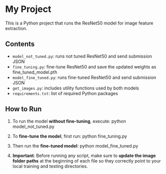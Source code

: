 # My Project

This is a Python project that runs the ResNet50 model for image feature extraction.

## Contents

- `model_not_tuned.py`: runs not tuned ResNet50 and send submission JSON
- `fine_tuning.py`: fine-tune ResNet50 and save the updated weights as fine_tuned_model.pth
- `model_fine_tuned.py`: runs fine-tuned ResNet50 and send submission JSON
- `get_images.py`: includes utility functions used by both models
- `requirements.txt`: list of required Python packages

## How to Run

1. To run the model **without fine-tuning**, execute: python model_not_tuned.py

2. To **fine-tune the model**, first run: python fine_tuning.py

3. Then run the **fine-tuned model**: python model_fine_tuned.py

4. **Important**: Before running any script, make sure to **update the image folder paths** at the beginning of each file so they correctly point to your local training and testing directories.




